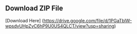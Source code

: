 ## Download ZIP File
[Download Here]
(https://drive.google.com/file/d/1PGaTblW-wpsdvUHpZvC6hP9U0US4QLCT/view?usp=sharing)

